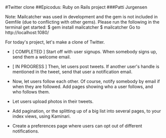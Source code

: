 #Twitter clone
##Epicodus: Ruby on Rails project
###Patti Jurgensen

Note: Mailcatcher was used in development and the gem is not included in Gemfile (due to conflicting with other gems). Please run the following in the terminal get started:
$ gem install mailcatcher
$ mailcatcher
Go to http://localhost:1080/


For today's project, let's make a clone of Twitter.

* [ COMPLETED ] Start off with user signups. When somebody signs up, send them a welcome email.

* [ IN PROGRESS ] Then, let users post tweets. If another user's handle is mentioned in the tweet, send that user a notification email.

* Now, let users follow each other. Of course, notify somebody by email if when they are followed. Add pages showing who a user follows, and who follows them.

* Let users upload photos in their tweets.

* Add pagination, or the splitting up of a big list into several pages, to your index views, using Kaminari.

* Create a preferences page where users can opt out of different notifications.

